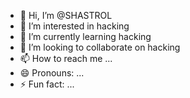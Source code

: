 - 👋 Hi, I’m @SHASTROL
- 👀 I’m interested in hacking
- 🌱 I’m currently learning hacking
- 💞️ I’m looking to collaborate on hacking
- 📫 How to reach me ...
- 😄 Pronouns: ...
- ⚡ Fun fact: ...

<!---
SHASTROL/SHASTROL is a ✨ special ✨ repository because its `README.md` (this file) appears on your GitHub profile.
You can click the Preview link to take a look at your changes.
--->
